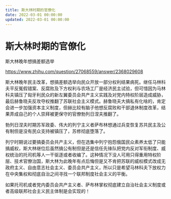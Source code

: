 ```yaml
---
title: 斯大林时期的官僚化
date: 2022-03-01 00:00:00
updated: 2022-03-01 00:00:00
---
```


# 斯大林时期的官僚化

斯大林晚年想搞差额选举

https://www.zhihu.com/question/27068559/answer/2368029608

斯大林晚年民主改革，想搞差额选举向民众开放一部分权利结果病死。继任马林科夫平反冤假错案、反腐败及下方权利与农场工厂是经济民主试验，但可惜因为马林科夫镇压了匈牙利民众的新左翼委员会共产主义实践及对党内特权阶层造成威胁，最后赫鲁晓夫反攻夺权推翻了苏联社会主义模式。赫鲁晓夫大搞私有化啥的，肯定会进一步加强资本主义制度，但赫比较有脑子他想反腐败和干部退休制度改革，结果弄成自己的个人崇拜被更保守的官僚勃列日涅夫推翻了。

勃列日涅夫时期苏军政委、伟大的列宁主义者萨布林想通过兵变恢复苏共民主及公有制但是没有民众支持被镇压了，苏修彻底堕落了。

列宁时期说过要搞委员会共产主义，但在选集中列宁抱怨俄国民众素养太低了只能搞威权，斯大林继位后虽然搞公有制但是还是信任先锋队把党内反对军衔制度、威权统治的托司机等人一干驱逐或者收编了。这种情况下没人可用只得重用特权阶层、技术官僚治国，斯大林为此晚年有点后悔但是又不肯把苏联的威权模式改成无政府主义、自由意志社会主义、委员会共产主义，所以只是希望马林科夫下放权力在中央集权和彻底自治之间寻找一个联邦制度社会主义的平衡。

如果托司机或者党内委员会共产主义者、萨布林掌权彻底建立自治社会主义制度或者高级联邦社会主义民主体制是会实现的！
